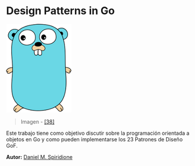 # Design Patterns in Go

![](/assets/gopher.png)

> Imagen - [\[38\]](recursos.md)

Este trabajo tiene como objetivo discutir sobre la programación orientada a objetos en Go y como pueden implementarse los 23 Patrones de Diseño GoF.

**Autor:** [Daniel M. Spiridione](http://www.daniel-spiridione.com.ar)

